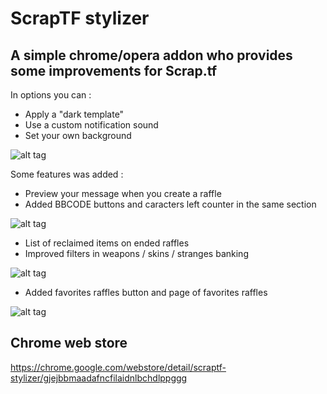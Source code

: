 # ScrapTF stylizer

## A simple chrome/opera addon who provides some improvements for Scrap.tf

In options you can :

- Apply a "dark template"
- Use a custom notification sound
- Set your own background

![alt tag](http://i.imgur.com/jJ5ugkO.png)

Some features was added :

- Preview your message when you create a raffle
- Added BBCODE buttons and caracters left counter in the same section

![alt tag](http://i.imgur.com/FOYNdhJ.png)

- List of reclaimed items on ended raffles
- Improved filters in weapons / skins / stranges banking

![alt tag](http://i.imgur.com/z1LDxBG.png)

- Added favorites raffles button and page of favorites raffles

![alt tag](http://i.imgur.com/8l2KeyD.png)

## Chrome web store

<https://chrome.google.com/webstore/detail/scraptf-stylizer/gjejbbmaadafncfilaidnlbchdlppggg>
